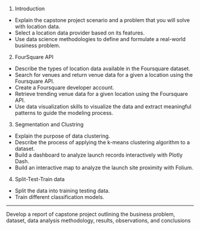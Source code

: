 1. Introduction
  * Explain the capstone project scenario and a problem that you will solve with location data.
  * Select a location data provider based on its features.
  * Use data science methodologies to define and formulate a real-world business problem.
2. FourSquare API
  * Describe the types of location data available in the Foursquare dataset.
  * Search for venues and return venue data for a given a location using the Foursquare API.
  * Create a Foursquare developer account.
  * Retrieve trending venue data for a given location using the Foursquare API.
  * Use data visualization skills to visualize the data and extract meaningful patterns to guide the modeling process.
3. Segmentation and Clustring
  * Explain the purpose of data clustering.
  * Describe the process of applying the k-means clustering algorithm to a dataset.
  * Build a dashboard to analyze launch records interactively with Plotly Dash.
  * Build an interactive map to analyze the launch site proximity with Folium.
4. Split-Test-Train data
  * Split the data into training testing data.
  * Train different classification models.
----------------------------------------------------------------------
Develop a report of capstone project outlining the business problem, dataset, data analysis methodology, results, observations, and conclusions
